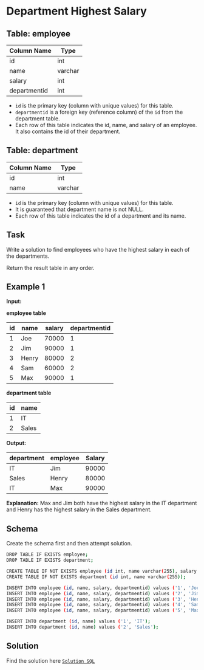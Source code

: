 # Department Highest Salary

## Table: employee

| Column Name  | Type    |
|--------------|---------|
| id           | int     |
| name         | varchar |
| salary       | int     |
| departmentid | int     |

- `id` is the primary key (column with unique values) for this table.
- `departmentid` is a foreign key (reference column) of the `id` from the department table.
- Each row of this table indicates the id, name, and salary of an employee. It also contains the id of their department.

## Table: department

| Column Name | Type    |
|-------------|---------|
| id          | int     |
| name        | varchar |

- `id` is the primary key (column with unique values) for this table.
- It is guaranteed that department name is not NULL.
- Each row of this table indicates the id of a department and its name.

## Task

Write a solution to find employees who have the highest salary in each of the departments.

Return the result table in any order.

## Example 1

**Input:**

**employee table**

| id | name  | salary | departmentid |
|----|-------|--------|--------------|
| 1  | Joe   | 70000  | 1            |
| 2  | Jim   | 90000  | 1            |
| 3  | Henry | 80000  | 2            |
| 4  | Sam   | 60000  | 2            |
| 5  | Max   | 90000  | 1            |

**department table**

| id | name  |
|----|-------|
| 1  | IT    |
| 2  | Sales |

**Output:**

| department | employee | Salary |
|------------|----------|--------|
| IT         | Jim      | 90000  |
| Sales      | Henry    | 80000  |
| IT         | Max      | 90000  |

**Explanation:**
Max and Jim both have the highest salary in the IT department and Henry has the highest salary in the Sales department.

## Schema
Create the schema first and then attempt solution.
```bash
DROP TABLE IF EXISTS employee;
DROP TABLE IF EXISTS department;

CREATE TABLE IF NOT EXISTS employee (id int, name varchar(255), salary int, departmentid int);
CREATE TABLE IF NOT EXISTS department (id int, name varchar(255));

INSERT INTO employee (id, name, salary, departmentid) values ('1', 'Joe', '70000', '1');
INSERT INTO employee (id, name, salary, departmentid) values ('2', 'Jim', '90000', '1');
INSERT INTO employee (id, name, salary, departmentid) values ('3', 'Henry', '80000', '2');
INSERT INTO employee (id, name, salary, departmentid) values ('4', 'Sam', '60000', '2');
INSERT INTO employee (id, name, salary, departmentid) values ('5', 'Max', '90000', '1');

INSERT INTO department (id, name) values ('1', 'IT');
INSERT INTO department (id, name) values ('2', 'Sales');
```

## Solution
Find the solution here [`Solution SQL`](../solutions/9-department-highest-salary.sql)